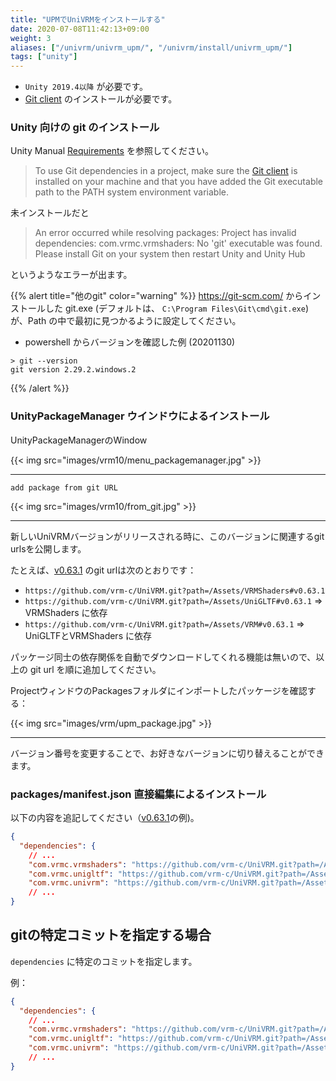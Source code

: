 ```yaml
---
title: "UPMでUniVRMをインストールする"
date: 2020-07-08T11:42:13+09:00
weight: 3
aliases: ["/univrm/univrm_upm/", "/univrm/install/univrm_upm/"]
tags: ["unity"]
---
```


* `Unity 2019.4以降` が必要です。
* [Git client](https://git-scm.com/) のインストールが必要です。

### Unity 向けの git のインストール

Unity Manual [Requirements](https://docs.unity3d.com/Manual/upm-git.html#req) を参照してください。

> To use Git dependencies in a project, make sure the [Git client](https://git-scm.com/) is installed on your machine and that you have added the Git executable path to the PATH system environment variable.

未インストールだと

> An error occurred while resolving packages:
Project has invalid dependencies:
com.vrmc.vrmshaders: No 'git' executable was found. Please install Git on your system then restart Unity and Unity Hub

というようなエラーが出ます。


{{% alert title="他のgit" color="warning" %}}
https://git-scm.com/ からインストールした git.exe (デフォルトは、 `C:\Program Files\Git\cmd\git.exe`) が、Path の中で最初に見つかるように設定してください。

* powershell からバージョンを確認した例 (20201130)
```dos
> git --version
git version 2.29.2.windows.2
```

{{% /alert %}}



### UnityPackageManager ウインドウによるインストール

UnityPackageManagerのWindow

{{< img src="images/vrm10/menu_packagemanager.jpg" >}}
<hr>

`add package from git URL`

{{< img src="images/vrm10/from_git.jpg" >}}

<hr>

新しいUniVRMバージョンがリリースされる時に、このバージョンに関連するgit urlsを公開します。

たとえば、[v0.63.1](https://github.com/vrm-c/UniVRM/releases/tag/v0.63.1) のgit urlは次のとおりです：

* `https://github.com/vrm-c/UniVRM.git?path=/Assets/VRMShaders#v0.63.1`
* `https://github.com/vrm-c/UniVRM.git?path=/Assets/UniGLTF#v0.63.1` => VRMShaders に依存
* `https://github.com/vrm-c/UniVRM.git?path=/Assets/VRM#v0.63.1` => UniGLTFとVRMShaders に依存

パッケージ同士の依存関係を自動でダウンロードしてくれる機能は無いので、以上の git url を順に追加してください。

ProjectウィンドウのPackagesフォルダにインポートしたパッケージを確認する：

{{< img src="images/vrm/upm_package.jpg" >}}
<hr>

バージョン番号を変更することで、お好きなバージョンに切り替えることができます。

### packages/manifest.json 直接編集によるインストール

以下の内容を追記してください（[v0.63.1](https://github.com/vrm-c/UniVRM/releases/tag/v0.63.1)の例)。

```json
{
  "dependencies": {
    // ...
    "com.vrmc.vrmshaders": "https://github.com/vrm-c/UniVRM.git?path=/Assets/VRMShaders#v0.63.1",
    "com.vrmc.unigltf": "https://github.com/vrm-c/UniVRM.git?path=/Assets/UniGLTF#v0.63.1",
    "com.vrmc.univrm": "https://github.com/vrm-c/UniVRM.git?path=/Assets/VRM#v0.63.1",
    // ...
}
```

## gitの特定コミットを指定する場合

`dependencies` に特定のコミットを指定します。

例：

```json
{
  "dependencies": {
    // ...
    "com.vrmc.vrmshaders": "https://github.com/vrm-c/UniVRM.git?path=/Assets/VRMShaders#d8d9ff481f426150273e123d152f12183756267f",
    "com.vrmc.unigltf": "https://github.com/vrm-c/UniVRM.git?path=/Assets/UniGLTF#d8d9ff481f426150273e123d152f12183756267f",
    "com.vrmc.univrm": "https://github.com/vrm-c/UniVRM.git?path=/Assets/VRM#d8d9ff481f426150273e123d152f12183756267f",
    // ...
}
```
